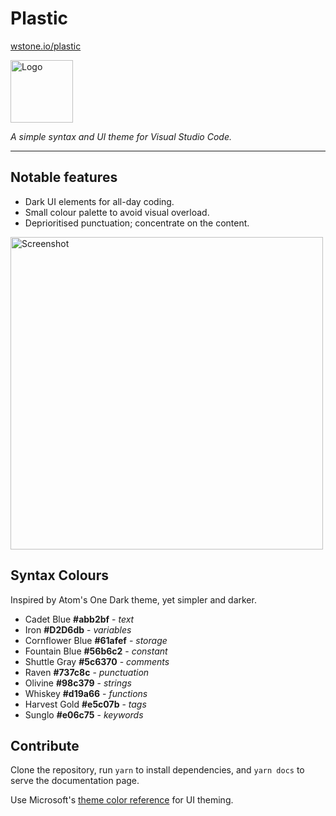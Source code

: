 # Plastic

[wstone.io/plastic](http://wstone.io/plastic/)

<img src="https://raw.githubusercontent.com/will-stone/plastic/master/images/icon.png" width="100" height="100" alt="Logo">

_A simple syntax and UI theme for Visual Studio Code._

---

## Notable features

* Dark UI elements for all-day coding.
* Small colour palette to avoid visual overload.
* Deprioritised punctuation; concentrate on the content.

<img src="https://raw.githubusercontent.com/will-stone/plastic/master/docs/screenshot-min.png" width="500" alt="Screenshot">

## Syntax Colours

Inspired by Atom's One Dark theme, yet simpler and darker.

* Cadet Blue **#abb2bf** - _text_
* Iron **#D2D6db** - _variables_
* Cornflower Blue **#61afef** - _storage_
* Fountain Blue **#56b6c2** - _constant_
* Shuttle Gray **#5c6370** - _comments_
* Raven **#737c8c** - _punctuation_
* Olivine **#98c379** - _strings_
* Whiskey **#d19a66** - _functions_
* Harvest Gold **#e5c07b** - _tags_
* Sunglo **#e06c75** - _keywords_

## Contribute

Clone the repository, run `yarn` to install dependencies, and `yarn docs` to serve the documentation page.

Use Microsoft's [theme color reference](https://code.visualstudio.com/docs/getstarted/theme-color-reference) for UI theming.
